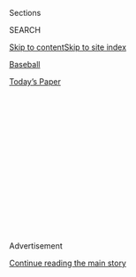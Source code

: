 <div id="app">

<div>

<div>

<div>

<div class="NYTAppHideMasthead css-1q2w90k e1suatyy0">

<div class="section css-ui9rw0 e1suatyy2">

<div class="css-eph4ug er09x8g0">

<div class="css-6n7j50">

</div>

<span class="css-1dv1kvn">Sections</span>

<div class="css-10488qs">

<span class="css-1dv1kvn">SEARCH</span>

</div>

[Skip to content](#site-content)[Skip to site
index](#site-index)

</div>

<div id="masthead-section-label" class="css-1wr3we4 eaxe0e00">

[Baseball](https://www.nytimes3xbfgragh.onion/section/sports/baseball)

</div>

<div class="css-10698na e1huz5gh0">

</div>

</div>

<div id="masthead-bar-one" class="section hasLinks css-15hmgas e1csuq9d3">

<div class="css-uqyvli e1csuq9d0">

</div>

<div class="css-1uqjmks e1csuq9d1">

</div>

<div class="css-9e9ivx">

[](https://myaccount.nytimes3xbfgragh.onion/auth/login?response_type=cookie&client_id=vi)

</div>

<div class="css-1bvtpon e1csuq9d2">

[Today’s
Paper](https://www.nytimes3xbfgragh.onion/section/todayspaper)

</div>

</div>

</div>

</div>

<div data-aria-hidden="false">

<div id="site-content" data-role="main">

<div>

<div class="css-1aor85t" style="opacity:0.000000001;z-index:-1;visibility:hidden">

<div class="css-1hqnpie">

<div class="css-epjblv">

<span class="css-17xtcya">[Baseball](/section/sports/baseball)</span><span class="css-x15j1o">|</span><span class="css-fwqvlz">‘Everyone
Can Do Better’: Baseball Searches for Blame Amid
Outbreaks</span>

</div>

<div class="css-k008qs">

<div class="css-1iwv8en">

<span class="css-18z7m18"></span>

<div>

</div>

</div>

<span class="css-1n6z4y">https://nyti.ms/31aAYUC</span>

<div class="css-1705lsu">

<div class="css-4xjgmj">

<div class="css-4skfbu" data-role="toolbar" data-aria-label="Social Media Share buttons, Save button, and Comments Panel with current comment count" data-testid="share-tools">

  - 
  - 
  - 
  - 
    
    <div class="css-6n7j50">
    
    </div>

  - 
  - 

</div>

</div>

</div>

</div>

</div>

</div>

<div id="NYT_TOP_BANNER_REGION" class="css-13pd83m">

</div>

<div id="top-wrapper" class="css-1sy8kpn">

<div id="top-slug" class="css-l9onyx">

Advertisement

</div>

[Continue reading the main
story](#after-top)

<div class="ad top-wrapper" style="text-align:center;height:100%;display:block;min-height:250px">

<div id="top" class="place-ad" data-position="top" data-size-key="top">

</div>

</div>

<div id="after-top">

</div>

</div>

<div>

<div id="sponsor-wrapper" class="css-1hyfx7x">

<div id="sponsor-slug" class="css-19vbshk">

Supported by

</div>

[Continue reading the main
story](#after-sponsor)

<div id="sponsor" class="ad sponsor-wrapper" style="text-align:center;height:100%;display:block">

</div>

<div id="after-sponsor">

</div>

</div>

<div class="css-186x18t">

</div>

<div class="css-ls6wgr ehdk2mb0">

# ‘Everyone Can Do Better’: Baseball Searches for Blame Amid Outbreaks

</div>

Major League Baseball’s commissioner put the onus on players to behave
more responsibly, but some players and health experts see weaknesses in
the league’s safety protocols.

<div class="css-79elbk" data-testid="photoviewer-wrapper">

<div class="css-z3e15g" data-testid="photoviewer-wrapper-hidden">

</div>

<div class="css-1a48zt4 ehw59r15" data-testid="photoviewer-children">

![<span class="css-16f3y1r e13ogyst0" data-aria-hidden="true">Baltimore
Orioles players kept their distance in auxiliary dugout seating during a
game against the visiting Yankees on
Thursday.</span><span class="css-cnj6d5 e1z0qqy90" itemprop="copyrightHolder"><span class="css-1ly73wi e1tej78p0">Credit...</span><span><span>Rob
Carr/Getty
Images</span></span></span>](https://static01.graylady3jvrrxbe.onion/images/2020/08/02/sports/02mlb/merlin_175096953_c4eb53d3-68c2-4cda-9770-cbfd9a1f9b8a-articleLarge.jpg?quality=75&auto=webp&disable=upscale)

</div>

</div>

<div class="css-18e8msd">

<div class="css-vp77d3 epjyd6m0">

<div class="css-hus3qt ey68jwv0" data-aria-hidden="true">

[![James
Wagner](https://static01.graylady3jvrrxbe.onion/images/2018/06/13/multimedia/author-james-wagner/author-james-wagner-thumbLarge.jpg
"James Wagner")](https://www.nytimes3xbfgragh.onion/by/james-wagner)

</div>

<div class="css-1baulvz">

By [<span class="css-1baulvz last-byline" itemprop="name">James
Wagner</span>](https://www.nytimes3xbfgragh.onion/by/james-wagner)

</div>

</div>

  - 
    
    <div class="css-ld3wwf e16638kd2">
    
    Published Aug. 2, 2020Updated Aug. 3,
    2020
    
    </div>

  - 
    
    <div class="css-4xjgmj">
    
    <div class="css-pvvomx" data-role="toolbar" data-aria-label="Social Media Share buttons, Save button, and Comments Panel with current comment count" data-testid="share-tools">
    
      - 
      - 
      - 
      - 
        
        <div class="css-6n7j50">
        
        </div>
    
      - 
      - 
    
    </div>
    
    </div>

</div>

</div>

<div class="section meteredContent css-1r7ky0e" name="articleBody" itemprop="articleBody">

<div class="css-1fanzo5 StoryBodyCompanionColumn">

<div class="css-53u6y8">

With the Major League Baseball season becoming more precarious seemingly
by the day amid a slow but steady stream of new [coronavirus cases among
the
teams](https://www.nytimes3xbfgragh.onion/2020/08/03/sports/baseball/mlb-coronavirus-outbreak.html),
the league’s commissioner, Rob Manfred, issued something of a rallying
cry.

“We are playing,” Manfred [told
ESPN](https://twitter.com/karlravechespn/status/1289628827157581830) on
Saturday. “The players need to be better, but I am not a quitter in
general and there is no reason to quit now. We have had to be fluid, but
it is manageable.”

Those words bothered some players in the sport and some health experts
outside it. Two outbreaks — 20 cases among the Miami Marlins and [six
among the St. Louis
Cardinals](https://www.nytimes3xbfgragh.onion/2020/08/01/sports/baseball/coronavirus-cardinals.html),
as of Sunday afternoon — less than two weeks into the season have
[wreaked havoc on the schedules of eight
teams](https://www.nytimes3xbfgragh.onion/2020/07/30/sports/baseball/phillies-blue-jays-postponed-coronavirus.html)
and raised questions about M.L.B.’s protocols and the role of the
players’ individual responsibilities in stopping the virus.

In saying the games would go on, Manfred thrust the onus on the players.

“I don’t know Rob’s situation, and I don’t want to put my foot in my
mouth on that one,” Chicago Cubs pitcher Jon Lester [told
reporters](https://theathletic.com/1968292/2020/08/02/at-a-time-like-this-jon-lester-isnt-going-to-blame-or-second-guess-the-players/)
on Saturday. “But I do know we — not only the players, but families —
are making sacrifices day in and day out. I don’t want to put my foot in
my mouth. I guess I’ll stop there.”

</div>

</div>

<div class="css-1fanzo5 StoryBodyCompanionColumn">

<div class="css-53u6y8">

M.L.B.’s 113-page operating manual for the 2020 season, which was
crafted with input from the players’ union, has details on everything
from how a team should travel to proper spacing in the dugout to what to
do if a player tests positive. But it does not explicitly state what
should happen after an outbreak or what the threshold is for postponing
games.

Kathleen Bachynski, an assistant professor of public health at
Muhlenberg College, [took
issue](https://twitter.com/bachyns/status/1289665507117772800) with
Manfred’s comments, writing on Twitter that the virus thrives “when
people insist on sticking with a poor plan to the bitter end.”

Bachynski said in a phone interview that her biggest concerns were about
the plan itself. She said she was shocked when she read that the M.L.B.
manual did not detail steps for the league and players to follow after
an outbreak.

“You can certainly say you want to encourage safe personal behaviors,”
she said. “There’s nothing wrong with that. But that doesn’t make up for
not having a written policy. And the responsibility has to be on the
league to provide safe conditions to play in.

“I just don’t think it makes sense to put the burden of all of this on
the players.”

M.L.B. stopped the Cardinals, who registered their first two positive
cases on Friday, from playing the Brewers, and put the brakes on the
Phillies, who have not had a player test positive, for seven days
because of their exposure to the Marlins.

</div>

</div>

<div class="css-1fanzo5 StoryBodyCompanionColumn">

<div class="css-53u6y8">

But on July 26, the fourth day of the season, [the Marlins played the
Phillies](https://www.nytimes3xbfgragh.onion/2020/07/27/sports/baseball/marlins-game-canceled.html)
despite knowing they had four players test positive, a decision that has
been questioned by some non-Marlins players and health experts.

“It doesn’t matter how quick the testing turnaround time is if you’re
not taking appropriate actions based on the results of those tests,”
Bachynski said.

</div>

</div>

<div class="css-79elbk" data-testid="photoviewer-wrapper">

<div class="css-z3e15g" data-testid="photoviewer-wrapper-hidden">

</div>

<div class="css-1a48zt4 ehw59r15" data-testid="photoviewer-children">

![<span class="css-16f3y1r e13ogyst0" data-aria-hidden="true">Dodgers
players wore masks on the field after the final out of a game against
the Diamondbacks on
Saturday. </span><span class="css-cnj6d5 e1z0qqy90" itemprop="copyrightHolder"><span class="css-1ly73wi e1tej78p0">Credit...</span><span>Ross
D. Franklin/Associated
Press</span></span>](https://static01.graylady3jvrrxbe.onion/images/2020/08/02/sports/02mlb-dodgers/merlin_175224090_96532903-004d-4bd5-b09e-9fce66b7fb92-articleLarge.jpg?quality=75&auto=webp&disable=upscale)

</div>

</div>

<div class="css-1fanzo5 StoryBodyCompanionColumn">

<div class="css-53u6y8">

Since their series against the Marlins a week ago, the Phillies have had
three staff members test positive. But M.L.B. said on Saturday that it
appeared that two of those tests were false positives, and “it is
unclear if the third individual contracted Covid-19 from Marlins players
and staff based on the timing of the positive test.” The Phillies are
set to resume play on Monday against [the
Yankees](https://www.nytimes3xbfgragh.onion/2020/07/29/sports/baseball/yankees-schedule.html).

“The protocols are a series of little things that people need to do,”
Manfred told [The Associated
Press](https://apnews.com/eff9d34788720e0b3d6df53c2779fd01) on Saturday.
“We’ve had some problems. In order to be better, it’s another series of
little things. I think it’s peer pressure. I think it’s players taking
personal
responsibility.”

<div id="NYT_MAIN_CONTENT_2_REGION" class="css-9tf9ac">

<div>

<div id="styln-prism-freeform-1595872471455" class="section interactive-content interactive-size-medium css-1ftcdic">

<div class="css-17ih8de interactive-body">

<div id="prism-freeform-block-29614" class="css-19mumt8" data-role="complementary" data-storyline="The Games Resume" data-truncated="false" tabindex="0">

<div class="css-a8d9oz">

<div>

### The Games Resume

#### Sports and the Virus

Updated Aug. 4, 2020

Here’s what’s happening as the world of sports slowly comes back to
life:

  -   - As the virus spreads through baseball, [so does
        frustration](https://www.nytimes3xbfgragh.onion/2020/08/03/sports/baseball/mlb-coronavirus-outbreak.html?action=click&pgtype=Article&state=default&region=MAIN_CONTENT_2&context=storylines_keepup).
        Series have been postponed, teams have been quarantined and road
        trips have been rerouted in a season that has been defined above
        all by its precariousness.
      - On all but the two biggest courts, automated line calls [will
        replace human
        judges](https://www.nytimes3xbfgragh.onion/2020/08/03/sports/tennis/us-open-hawkeye-line-judges.html?action=click&pgtype=Article&state=default&region=MAIN_CONTENT_2&context=storylines_keepup)
        at the U.S. Open to reduce the number of people on site during
        the pandemic.
      - Mets star Yoenis Cespedes is healthy, but [has decided to opt
        out](https://www.nytimes3xbfgragh.onion/2020/08/02/sports/baseball/Yoenis-cespedes-opt-out-rule.html?action=click&pgtype=Article&state=default&region=MAIN_CONTENT_2&context=storylines_keepup)
        of the 2020 baseball season for Covid-related reasons.

<div id="styln-survey-component-29614" class="styln-survey-component">

</div>

</div>

</div>

</div>

</div>

</div>

</div>

</div>

He said he also had a “constructive conversation” with the players’
union chief, Tony Clark, on Friday.

Several players have decided to opt out of the season after seeing the
virus infiltrate team rosters. [Yoenis Cespedes of the Mets on
Sunday](https://www.nytimes3xbfgragh.onion/2020/08/02/sports/baseball/Yoenis-cespedes-opt-out-rule.html)
became the fourth player to opt out since the Marlins’ outbreak, joining
more than a dozen who had made the decision before opening day.

</div>

</div>

<div class="css-1fanzo5 StoryBodyCompanionColumn">

<div class="css-53u6y8">

After news of the Marlins’ outbreak surfaced, David Price, the Los
Angeles Dodgers pitcher who opted out of the season before it began,
tweeted: “Part of the reason I’m at home right now is because players
health wasn’t being put first. I can see that hasn’t changed.”

Among those who are still playing, there is some acknowledgment that
both protocols and personal behavior can improve.

“Everyone can do better. This is a learning process,” Yankees outfielder
Giancarlo Stanton said on Sunday. “We learn things every day from how to
do better with this on both sides. Both sides can be better. And by the
time the season is over, there can still be improvements of what we
could’ve done better.”

From the start, M.L.B. and the players’ union recognized the season’s
policies would evolve. The manual’s opening page states that it does not
address every aspect of the season’s operations and that additional
guidance may come throughout the year. Last week, M.L.B. informed teams
of tightened regulations, including designating a compliance officer for
each club. More changes could be coming.

The Marlins were found to have been lax in following protocols: At least
some of them did not strictly adhere to all of the rules. But players on
many teams have been spotted high-fiving or spitting or getting too
close too often in the dugout — all in violation of the manual.

Even diligent teams and conscientious players are worried about
contracting the virus unknowingly while in their community or traveling.
The Dodgers have gone above and beyond the M.L.B. rules, deciding as a
team to require all players to wear face coverings in the dugout and
limit when coaches can be there during games, [according to third
baseman Justin
Turner](https://twitter.com/alannarizzo/status/1289371846425550848).

</div>

</div>

<div class="css-cfo9c3">

</div>

<div class="css-1fanzo5 StoryBodyCompanionColumn">

<div class="css-53u6y8">

While high-fives or fist bumps are lower-risk activities and health
experts believe players and staff members are more likely to be infected
away from the stadium, Bachynski said she worried that those smaller
lapses suggested a larger culture of ignoring the rules even away from
the field.

</div>

</div>

<div class="css-1fanzo5 StoryBodyCompanionColumn">

<div class="css-53u6y8">

“If your leadership is showing how important it is and you’ve got the
front office, like we have here, taking it very seriously, then that’ll
trickle down to the players taking it seriously,” said Yankees pitcher
James Paxton, who sits on the players’ union executive subcommittee.

Mike Zunino, a catcher for the Tampa Bay Rays who has two young
children, said he thought often about not continuing to play this season
after the Marlins’ and Cardinals’ outbreaks.

“I’d be lying if I told you it didn’t cross your mind every day when you
see positive tests come out,” he said, adding later: “I have a lot of
trust in the team here, the guys, we’re doing stuff the right way. It’s
a real conversation I have every day just to see how the dynamic of the
league is going.”

While he is not opting out, the Boston Red Sox’ top pitcher, Eduardo
Rodriguez, [will not play this
season](https://www.masslive.com/redsox/2020/08/eduardo-rodriguez-boston-red-sox-starter-out-for-season-with-heart-ailment.html)
because he is still recovering from myocarditis, the inflammation of his
heart, which he developed after contracting the virus before the season.

“Hopefully if somebody does test positive, we don’t just immediately
point the finger that they’re doing something wrong,” Lester told
reporters on Saturday. “They could have gone to Target and needed soap
and got it there. Hopefully, we can get away from pointing fingers
immediately to the bad side of things. Hopefully, the real stories come
out, and maybe they’re good. And if they are bad, then that sucks — it’s
unfortunate that guys made bad decisions on that.”

</div>

</div>

<div>

</div>

</div>

<div>

</div>

<div>

</div>

<div>

</div>

<div>

<div id="bottom-wrapper" class="css-1ede5it">

<div id="bottom-slug" class="css-l9onyx">

Advertisement

</div>

[Continue reading the main
story](#after-bottom)

<div id="bottom" class="ad bottom-wrapper" style="text-align:center;height:100%;display:block;min-height:90px">

</div>

<div id="after-bottom">

</div>

</div>

</div>

</div>

</div>

## Site Index

<div>

</div>

## Site Information Navigation

  - [© <span>2020</span> <span>The New York Times
    Company</span>](https://help.nytimes3xbfgragh.onion/hc/en-us/articles/115014792127-Copyright-notice)

<!-- end list -->

  - [NYTCo](https://www.nytco.com/)
  - [Contact
    Us](https://help.nytimes3xbfgragh.onion/hc/en-us/articles/115015385887-Contact-Us)
  - [Work with us](https://www.nytco.com/careers/)
  - [Advertise](https://nytmediakit.com/)
  - [T Brand Studio](http://www.tbrandstudio.com/)
  - [Your Ad
    Choices](https://www.nytimes3xbfgragh.onion/privacy/cookie-policy#how-do-i-manage-trackers)
  - [Privacy](https://www.nytimes3xbfgragh.onion/privacy)
  - [Terms of
    Service](https://help.nytimes3xbfgragh.onion/hc/en-us/articles/115014893428-Terms-of-service)
  - [Terms of
    Sale](https://help.nytimes3xbfgragh.onion/hc/en-us/articles/115014893968-Terms-of-sale)
  - [Site
    Map](https://spiderbites.nytimes3xbfgragh.onion)
  - [Help](https://help.nytimes3xbfgragh.onion/hc/en-us)
  - [Subscriptions](https://www.nytimes3xbfgragh.onion/subscription?campaignId=37WXW)

</div>

</div>

</div>

</div>
